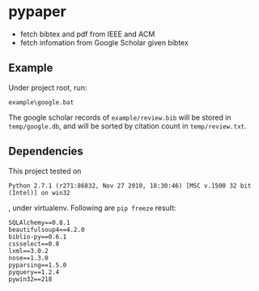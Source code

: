 # pypaper

* fetch bibtex and pdf from IEEE and ACM
* fetch infomation from Google Scholar given bibtex

## Example

Under project root, run:

```
example\google.bat
```

The google scholar records of `example/review.bib` will be stored in `temp/google.db`, and will be sorted by citation count in `temp/review.txt`.

## Dependencies

This project tested on

```
Python 2.7.1 (r271:86832, Nov 27 2010, 18:30:46) [MSC v.1500 32 bit (Intel)] on win32
```

, under virtualenv. Following are `pip freeze` result:

```
SQLAlchemy==0.8.1
beautifulsoup4==4.2.0
biblio-py==0.6.1
cssselect==0.8
lxml==3.0.2
nose==1.3.0
pyparsing==1.5.0
pyquery==1.2.4
pywin32==218
```

